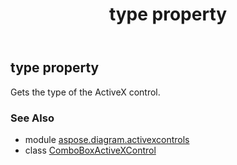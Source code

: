 ﻿---
title: type property
second_title: Aspose.Diagram for Python via .NET API References
description: 
type: docs
weight: 350
url: /python-net/aspose.diagram.activexcontrols/comboboxactivexcontrol/type/
is_root: false
---

## type property


Gets the type of the ActiveX control.

### See Also
* module [aspose.diagram.activexcontrols](../../)
* class [ComboBoxActiveXControl](/diagram/python-net/aspose.diagram.activexcontrols/comboboxactivexcontrol)
